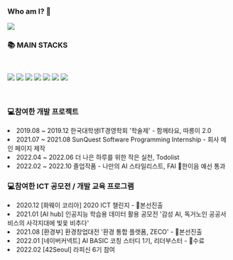 ### Who am I? 👋

<!--
**chaaaany/chaaaany** is a ✨ _special_ ✨ repository because its `README.md` (this file) appears on your GitHub profile.

Here are some ideas to get you started:

- 🔭 I’m currently working on ...
- 🌱 I’m currently learning ...
- 👯 I’m looking to collaborate on ...
- 🤔 I’m looking for help with ...
- 💬 Ask me about ...
- 📫 How to reach me: ...
- 😄 Pronouns: ...
- ⚡ Fun fact: ...
-->


<img src="https://github-readme-stats.vercel.app/api?username=chaaaany&show_icons=true">


### 📚 MAIN STACKS
<br>

<img src="https://img.shields.io/badge/javascript-F7DF1E?style=for-the-badge&logo=javascript&logoColor=black"> <img src="https://img.shields.io/badge/css-1572B6?style=for-the-badge&logo=css3&logoColor=white">
<img src="https://img.shields.io/badge/html5-E34F26?style=for-the-badge&logo=html5&logoColor=white">
<img src="https://img.shields.io/badge/python-3776AB?style=for-the-badge&logo=python&logoColor=white">
<img src="https://img.shields.io/badge/jquery-0769AD?style=for-the-badge&logo=jquery&logoColor=white">
<img src="https://img.shields.io/badge/react-61DAFB?style=for-the-badge&logo=react&logoColor=black">
<img src="https://img.shields.io/badge/vue.js-4FC08D?style=for-the-badge&logo=vue.js&logoColor=white">


<br>

### 💻참여한 개발 프로젝트
<li> 2019.08 ~ 2019.12 한국대학생IT경영학회 '학술제' - 함께타요, 따릉이 2.0
<li> 2021.07 ~ 2021.08 SunQuest Software Programming Internship - 회사 메인 페이지 제작
<li> 2022.04 ~ 2022.06 더 나은 하루를 위한 작은 실천, Todolist
<li> 2022.02 ~ 2022.10 졸업작품 - 나만의 AI 스타일리스트, FAI 🏅한이음 예선 통과

### 💻참여한 ICT 공모전 / 개발 교육 프로그램
<li> 2020.12 [화웨이 코리아] 2020 ICT 챌린지 - 🏅본선진출
<li> 2021.01 [AI hub] 인공지능 학습용 데이터 활용 공모전 '감성 AI, 독거노인 공공서비스의 사각지대에 빛읓 비추다'
<li> 2021.08 [환경부] 환경창업대전 '환경 통합 플랫폼, ZECO' - 🏅본선진출
<li> 2022.01 [네이버커넥트] AI BASIC 코칭 스터디 1기, 리더부스터 - 💯수료
<li> 2022.02 [42Seoul] 라피신 6기 참여
